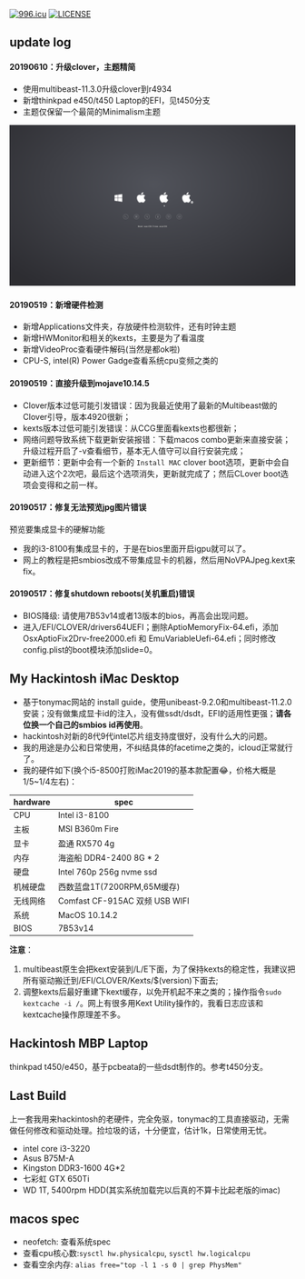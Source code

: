 
[![996.icu](https://img.shields.io/badge/link-996.icu-red.svg)](https://996.icu)
[![LICENSE](https://img.shields.io/badge/license-Anti%20996-blue.svg)](https://github.com/996icu/996.ICU/blob/master/LICENSE)


## update log

#### 20190610：升级clover，主题精简
  - 使用multibeast-11.3.0升级clover到r4934
  - 新增thinkpad e450/t450 Laptop的EFI，见t450分支
  - 主题仅保留一个最简的Minimalism主题

![](EFI/CLOVER/themes/Minimalism/screenshot.png)

#### 20190519：新增硬件检测
  - 新增Applications文件夹，存放硬件检测软件，还有时钟主题
  - 新增HWMonitor和相关的kexts，主要是为了看温度
  - 新增VideoProc查看硬件解码(当然是都ok啦)
  - CPU-S, intel(R) Power Gadge查看系统cpu变频之类的

#### 20190519：直接升级到mojave10.14.5
  - Clover版本过低可能引发错误：因为我最近使用了最新的Multibeast做的Clover引导，版本4920很新；
  - kexts版本过低可能引发错误：从CCG里面看kexts也都很新；
  - 网络问题导致系统下载更新安装报错：下载macos combo更新来直接安装；升级过程开启了-v查看细节，基本无人值守可以自行安装完成；
  - 更新细节：更新中会有一个新的 `Install MAC` clover boot选项，更新中会自动进入这个2次吧，最后这个选项消失，更新就完成了；然后CLover boot选项会变得和之前一样。

#### 20190517：修复无法预览jpg图片错误
预览要集成显卡的硬解功能
  - 我的i3-8100有集成显卡的，于是在bios里面开启igpu就可以了。
  - 网上的教程是把smbios改成不带集成显卡的机器，然后用NoVPAJpeg.kext来fix。

#### 20190517：修复shutdown reboots(关机重启)错误
  - BIOS降级: 请使用7B53v14或者13版本的bios，再高会出现问题。
  - 进入/EFI/CLOVER/drivers64UEFI；删除AptioMemoryFix-64.efi，添加OsxAptioFix2Drv-free2000.efi 和 EmuVariableUefi-64.efi；同时修改config.plist的boot模块添加slide=0。

## My Hackintosh iMac Desktop
- 基于tonymac网站的 install guide，使用unibeast-9.2.0和multibeast-11.2.0安装；没有做集成显卡id的注入，没有做ssdt/dsdt，EFI的适用性更强；**请各位换一个自己的smbios id再使用**。
- hackintosh对新的8代9代intel芯片组支持度很好，没有什么大的问题。
- 我的用途是办公和日常使用，不纠结具体的facetime之类的，icloud正常就行了。
- 我的硬件如下(换个i5-8500打败iMac2019的基本款配置😂，价格大概是1/5~1/4左右)：

|hardware|spec|
|-|-|
|CPU |Intel i3-8100|
|主板|MSI B360m Fire|
|显卡|盈通 RX570 4g|
|内存| 海盗船 DDR4-2400 8G * 2|
|硬盘|Intel 760p 256g nvme ssd|
|机械硬盘|西数蓝盘1T(7200RPM,65M缓存)|
|无线网络|Comfast CF-915AC 双频 USB WIFI|
|系统|MacOS 10.14.2|
|BIOS|7B53v14|

**注意**：
1. multibeast原生会把kext安装到/L/E下面，为了保持kexts的稳定性，我建议把所有驱动搬迁到/EFI/CLOVER/Kexts/$(version)下面去;
2. 调整kexts后最好重建下kext缓存，以免开机起不来之类的；操作指令`sudo kextcache -i /`。网上有很多用Kext Utility操作的，我看日志应该和kextcache操作原理差不多。

## Hackintosh MBP Laptop
thinkpad t450/e450，基于pcbeata的一些dsdt制作的。参考t450分支。

## Last Build
上一套我用来hackintosh的老硬件，完全免驱，tonymac的工具直接驱动，无需做任何修改和驱动处理。捡垃圾的话，十分便宜，估计1k，日常使用无忧。

- intel core i3-3220
- Asus B75M-A
- Kingston DDR3-1600 4G*2
- 七彩虹 GTX 650Ti
- WD 1T, 5400rpm HDD(其实系统加载完以后真的不算卡比起老版的imac)

## macos spec
- neofetch: 查看系统spec
- 查看cpu核心数:`sysctl hw.physicalcpu`, `sysctl hw.logicalcpu`
- 查看空余内存: `alias free="top -l 1 -s 0 | grep PhysMem"`
